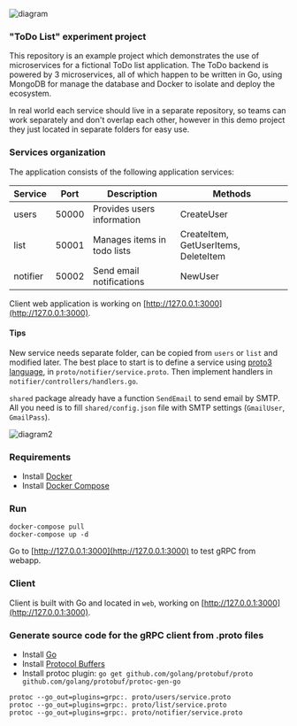 ![diagram](https://github.com/wizelineacademy/GoWorkshop/raw/master/diagram.png)

### "ToDo List" experiment project

This repository is an example project which demonstrates the use of microservices for a fictional ToDo list application. The ToDo backend is powered by 3 microservices, all of which happen to be written in Go, using MongoDB for manage the database and Docker to isolate and deploy the ecosystem.

In real world each service should live in a separate repository, so teams can work separately and don't overlap each other, however in this demo project they just located in separate folders for easy use.

### Services organization

The application consists of the following application services:

| Service  | Port  | Description                   | Methods                              |
|----------|-------|-------------------------------|--------------------------------------|
| users    | 50000 | Provides users information    | CreateUser                           |
| list     | 50001 | Manages items in todo lists   | CreateItem, GetUserItems, DeleteItem |
| notifier | 50002 | Send email notifications      | NewUser                              |

Client web application is working on [http://127.0.0.1:3000](http://127.0.0.1:3000).

#### Tips

New service needs separate folder, can be copied from `users` or `list` and modified later. The best place to start is to define a service using [proto3 language](https://developers.google.com/protocol-buffers/docs/proto3), in `proto/notifier/service.proto`. Then implement handlers in `notifier/controllers/handlers.go`.

`shared` package already have a function `SendEmail` to send email by SMTP. All you need is to fill `shared/config.json` file with SMTP settings (`GmailUser`, `GmailPass`).

![diagram2](https://github.com/wizelineacademy/GoWorkshop/raw/master/diagram2.png)

### Requirements

 - Install [Docker](https://www.docker.com/get-docker)
 - Install [Docker Compose](https://docs.docker.com/compose/install)

### Run

```
docker-compose pull
docker-compose up -d
```

Go to [http://127.0.0.1:3000](http://127.0.0.1:3000) to test gRPC from webapp.

### Client

Client is built with Go and located in `web`, working on [http://127.0.0.1:3000](http://127.0.0.1:3000).

### Generate source code for the gRPC client from .proto files


 - Install [Go](https://golang.org/dl/)
 - Install [Protocol Buffers](https://github.com/google/protobuf/releases)
 - Install protoc plugin: `go get github.com/golang/protobuf/proto github.com/golang/protobuf/protoc-gen-go`

```
protoc --go_out=plugins=grpc:. proto/users/service.proto
protoc --go_out=plugins=grpc:. proto/list/service.proto
protoc --go_out=plugins=grpc:. proto/notifier/service.proto
```
